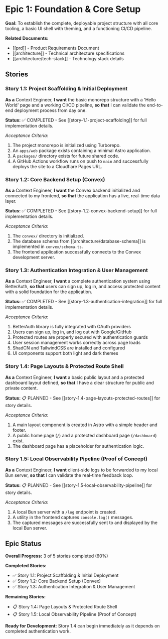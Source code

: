# Epic 1: Foundation & Core Setup

**Goal:** To establish the complete, deployable project structure with all core tooling, a basic UI shell with theming, and a functioning CI/CD pipeline.

**Related Documents:**
* [[prd]] - Product Requirements Document
* [[architecture]] - Technical architecture specifications
* [[architecture/tech-stack]] - Technology stack details

## Stories

### Story 1.1: Project Scaffolding & Initial Deployment
**As a** Context Engineer, **I want** the basic monorepo structure with a 'Hello World' page and a working CI/CD pipeline, **so that** I can validate the end-to-end deployment process from day one.

**Status:** ✅ COMPLETED - See [[story-1.1-project-scaffolding]] for full implementation details.

*Acceptance Criteria:*
1. The project monorepo is initialized using Turborepo.
2. An `apps/web` package exists containing a minimal Astro application.
3. A `packages/` directory exists for future shared code.
4. A GitHub Actions workflow runs on push to `main` and successfully deploys the site to a Cloudflare Pages URL.

### Story 1.2: Core Backend Setup (Convex)
**As a** Context Engineer, **I want** the Convex backend initialized and connected to my frontend, **so that** the application has a live, real-time data layer.

**Status:** ✅ COMPLETED - See [[story-1.2-convex-backend-setup]] for full implementation details.

*Acceptance Criteria:*
1. The `convex/` directory is initialized.
2. The database schema from [[architecture/database-schema]] is implemented in `convex/schema.ts`.
3. The frontend application successfully connects to the Convex development server.

### Story 1.3: Authentication Integration & User Management
**As a** Context Engineer, **I want** a complete authentication system using BetterAuth, **so that** users can sign up, log in, and access protected content with a solid foundation for the application.

**Status:** ✅ COMPLETED - See [[story-1.3-authentication-integration]] for full implementation details.

*Acceptance Criteria:*
1. BetterAuth library is fully integrated with OAuth providers
2. Users can sign up, log in, and log out with Google/GitHub
3. Protected routes are properly secured with authentication guards
4. User session management works correctly across page loads
5. ShadCN and TailwindCSS are installed and configured
6. UI components support both light and dark themes

### Story 1.4: Page Layouts & Protected Route Shell
**As a** Context Engineer, **I want** a basic public layout and a protected dashboard layout defined, **so that** I have a clear structure for public and private content.

**Status:** 📋 PLANNED - See [[story-1.4-page-layouts-protected-routes]] for story details.

*Acceptance Criteria:*
1. A main layout component is created in Astro with a simple header and footer.
2. A public home page (`/`) and a protected dashboard page (`/dashboard`) exist.
3. The dashboard page has a placeholder for authentication logic.

### Story 1.5: Local Observability Pipeline (Proof of Concept)
**As a** Context Engineer, **I want** client-side logs to be forwarded to my local Bun server, **so that** I can validate the real-time feedback loop.

**Status:** 📋 PLANNED - See [[story-1.5-local-observability-pipeline]] for story details.

*Acceptance Criteria:*
1. A local Bun server with a `/log` endpoint is created.
2. A utility in the frontend captures `console.log()` messages.
3. The captured messages are successfully sent to and displayed by the local Bun server.

## Epic Status

**Overall Progress:** 3 of 5 stories completed (60%)

**Completed Stories:**
- ✅ Story 1.1: Project Scaffolding & Initial Deployment
- ✅ Story 1.2: Core Backend Setup (Convex)  
- ✅ Story 1.3: Authentication Integration & User Management

**Remaining Stories:**
- 📋 Story 1.4: Page Layouts & Protected Route Shell
- 📋 Story 1.5: Local Observability Pipeline (Proof of Concept)

**Ready for Development:** Story 1.4 can begin immediately as it depends on completed authentication work.
